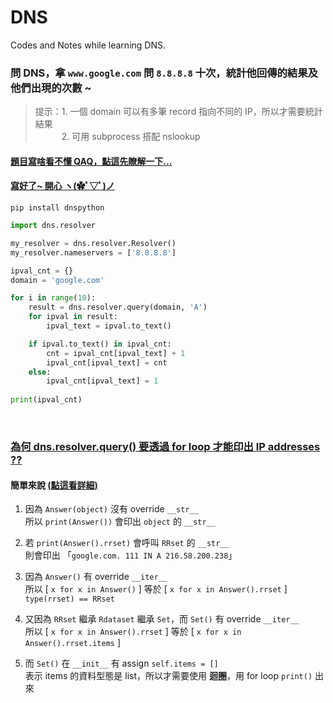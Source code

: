 # DNS
Codes and Notes while learning DNS.  

### 問 DNS，拿 `www.google.com` 問 `8.8.8.8` 十次，統計他回傳的結果及他們出現的次數 ~
> 提示：1. 一個 domain 可以有多筆 record 指向不同的 IP，所以才需要統計結果  
  　　　2. 可用 subprocess 搭配 nslookup

#### [題目寫啥看不懂 QAQ，點這先瞭解一下...](./what_is_dns.md)
#### [寫好了~ 開心 ヽ(✿ﾟ▽ﾟ)ノ](./dns_lookup.py)
```
pip install dnspython
```

```python
import dns.resolver

my_resolver = dns.resolver.Resolver()
my_resolver.nameservers = ['8.8.8.8']

ipval_cnt = {}
domain = 'google.com'

for i in range(10):
    result = dns.resolver.query(domain, 'A')    
    for ipval in result:
        ipval_text = ipval.to_text()

    if ipval.to_text() in ipval_cnt:
        cnt = ipval_cnt[ipval_text] + 1
        ipval_cnt[ipval_text] = cnt
    else:
        ipval_cnt[ipval_text] = 1
    
print(ipval_cnt)
```
</br>

### [為何 dns.resolver.query() 要透過 for loop 才能印出 IP addresses ??](./dns_trace_python_source_code.md)

#### **簡單來說**  [(點這看詳細)](./dns_trace_python_source_code.md)
1. 因為 `Answer(object)` 沒有 override `__str__`  
   所以 `print(Answer())` 會印出 `object` 的 `__str__`  

1. 若 `print(Answer().rrset)` 會呼叫 `RRset` 的 `__str__ `  
   則會印出 「`google.com. 111 IN A 216.58.200.238`」 

1. 因為 `Answer()` 有 override `__iter__`  
   所以 [ `x for x in Answer()` ] 等於 [ `x for x in Answer().rrset` ]  
   `type(rrset) == RRset`    

1. 又因為 `RRset` 繼承 `Rdataset` 繼承 `Set`，而 `Set()` 有 override `__iter__`  
   所以 [ `x for x in Answer().rrset` ] 等於 [ `x for x in Answer().rrset.items` ]  

1. 而 `Set()` 在 `__init__` 有 assign `self.items = []`   
   表示 items 的資料型態是 list，所以才需要使用 **迴圈**，用 for loop `print()` 出來
